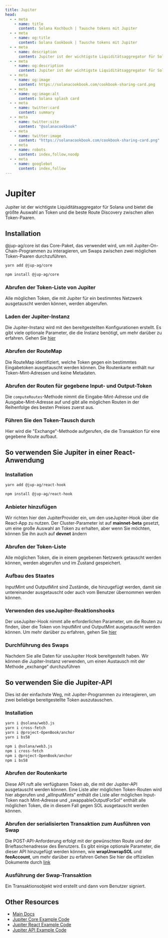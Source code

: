 ```yaml
---
title: Jupiter
head:
  - - meta
    - name: title
      content: Solana Kochbuch | Tausche tokens mit Jupiter
  - - meta
    - name: og:title
      content: Solana Cookbook | Tausche tokens mit Jupiter
  - - meta
    - name: description
      content: Jupiter ist der wichtigste Liquiditätsaggregator für Solana und bietet die größte Auswahl an Token und die beste Route Discovery zwischen allen Token-Paaren.
  - - meta
    - name: og:description
      content: Jupiter ist der wichtigste Liquiditätsaggregator für Solana und bietet die größte Auswahl an Token und die beste Route Discovery zwischen allen Token-Paaren.
  - - meta
    - name: og:image
      content: https://solanacookbook.com/cookbook-sharing-card.png
  - - meta
    - name: og:image:alt
      content: Solana splash card
  - - meta
    - name: twitter:card
      content: summary
  - - meta
    - name: twitter:site
      content: "@solanacookbook"
  - - meta
    - name: twitter:image
      content: "https://solanacookbook.com/cookbook-sharing-card.png"
  - - meta
    - name: robots
      content: index,follow,noodp
  - - meta
    - name: googlebot
      content: index,follow
---
```


# Jupiter

Jupiter ist der wichtigste Liquiditätsaggregator für Solana und bietet die größte Auswahl an Token und die beste Route Discovery zwischen allen Token-Paaren.

## Installation

@jup-ag/core ist das Core-Paket, das verwendet wird, um mit Jupiter-On-Chain-Programmen zu interagieren, um Swaps zwischen zwei möglichen Token-Paaren durchzuführen.

<CodeGroup>
  <CodeGroupItem title="YARN" active>

```bash
yarn add @jup-ag/core
```

  </CodeGroupItem>

  <CodeGroupItem title="NPM">

```bash
npm install @jup-ag/core
```

  </CodeGroupItem>
</CodeGroup>

### Abrufen der Token-Liste von Jupiter

Alle möglichen Token, die mit Jupiter für ein bestimmtes Netzwerk ausgetauscht werden können, werden abgerufen.

<SolanaCodeGroup>
  <SolanaCodeGroupItem title="TS" active>

  <template v-slot:default>

@[code](@/code/jupiter/token-list/main.en.ts)

  </template>

  <template v-slot:preview>

@[code](@/code/jupiter/token-list/main.preview.en.ts)

  </template>

  </SolanaCodeGroupItem>

</SolanaCodeGroup>

### Laden der Jupiter-Instanz

Die Jupiter-Instanz wird mit den bereitgestellten Konfigurationen erstellt. Es gibt viele optionale Parameter, die die Instanz benötigt, um mehr darüber zu erfahren. Gehen Sie [hier](https://docs.jup.ag/jupiter-core/full-guide)

<SolanaCodeGroup>
  <SolanaCodeGroupItem title="TS" active>

  <template v-slot:default>

@[code](@/code/jupiter/loading-instance/main.en.ts)

  </template>

  <template v-slot:preview>

@[code](@/code/jupiter/loading-instance/main.preview.en.ts)

  </template>

  </SolanaCodeGroupItem>

</SolanaCodeGroup>

### Abrufen der RouteMap

Die RouteMap identifiziert, welche Token gegen ein bestimmtes Eingabetoken ausgetauscht werden können. Die Routenkarte enthält nur Token-Mint-Adressen und keine Metadaten.

<SolanaCodeGroup>
  <SolanaCodeGroupItem title="TS" active>

  <template v-slot:default>

@[code](@/code/jupiter/route-map/main.en.ts)

  </template>

  <template v-slot:preview>

@[code](@/code/jupiter/route-map/main.preview.en.ts)

  </template>

  </SolanaCodeGroupItem>

</SolanaCodeGroup>

### Abrufen der Routen für gegebene Input- und Output-Token

Die `computeRoutes`-Methode nimmt die Eingabe-Mint-Adresse und die Ausgabe-Mint-Adresse auf und gibt alle möglichen Routen in der Reihenfolge des besten Preises zuerst aus.

<SolanaCodeGroup>
  <SolanaCodeGroupItem title="TS" active>

  <template v-slot:default>

@[code](@/code/jupiter/routes/main.en.ts)

  </template>

  <template v-slot:preview>

@[code](@/code/jupiter/routes/main.preview.en.ts)

  </template>

  </SolanaCodeGroupItem>

</SolanaCodeGroup>

### Führen Sie den Token-Tausch durch

Hier wird die "Exchange"-Methode aufgerufen, die die Transaktion für eine gegebene Route aufbaut.

<SolanaCodeGroup>
  <SolanaCodeGroupItem title="TS" active>

  <template v-slot:default>

@[code](@/code/jupiter/swap/main.en.ts)

  </template>

  <template v-slot:preview>

@[code](@/code/jupiter/swap/main.preview.en.ts)

  </template>

  </SolanaCodeGroupItem>

</SolanaCodeGroup>

## So verwenden Sie Jupiter in einer React-Anwendung

### Installation

<CodeGroup>
  <CodeGroupItem title="YARN" active>

```bash
yarn add @jup-ag/react-hook
```

  </CodeGroupItem>

  <CodeGroupItem title="NPM">

```bash
npm install @jup-ag/react-hook
```

  </CodeGroupItem>
</CodeGroup>

### Anbieter hinzufügen

Wir richten hier den JupiterProvider ein, um den useJupiter-Hook über die React-App zu nutzen. Der Cluster-Parameter ist auf **mainnet-beta** gesetzt, um eine große Auswahl an Token zu erhalten, aber wenn Sie möchten, können Sie ihn auch auf **devnet** ändern

<SolanaCodeGroup>
  <SolanaCodeGroupItem title="TS" active>

  <template v-slot:default>

@[code](@/code/jupiter/providerSetup/main.en.ts)

  </template>

  <template v-slot:preview>

@[code](@/code/jupiter/providerSetup/main.preview.en.ts)

  </template>

  </SolanaCodeGroupItem>

</SolanaCodeGroup>

### Abrufen der Token-Liste

Alle möglichen Token, die in einem gegebenen Netzwerk getauscht werden können, werden abgerufen und im Zustand gespeichert.

<SolanaCodeGroup>
  <SolanaCodeGroupItem title="TS" active>

  <template v-slot:default>

@[code](@/code/jupiter/react-token-list/main.en.ts)

  </template>

  <template v-slot:preview>

@[code](@/code/jupiter/react-token-list/main.preview.en.ts)

  </template>

  </SolanaCodeGroupItem>

</SolanaCodeGroup>

### Aufbau des Staates

InputMint und OutputMint sind Zustände, die hinzugefügt werden, damit sie untereinander ausgetauscht oder auch vom Benutzer übernommen werden können.

<SolanaCodeGroup>
  <SolanaCodeGroupItem title="TS" active>

  <template v-slot:default>

@[code](@/code/jupiter/inputSetup/main.en.ts)

  </template>

  <template v-slot:preview>

@[code](@/code/jupiter/inputSetup/main.preview.en.ts)

  </template>

  </SolanaCodeGroupItem>

</SolanaCodeGroup>

### Verwenden des useJupiter-Reaktionshooks

Der useJupiter-Hook nimmt alle erforderlichen Parameter, um die Routen zu finden, über die Token von InputMint und OutputMint ausgetauscht werden können. Um mehr darüber zu erfahren, gehen Sie [hier](https://docs.jup.ag/jupiter-react/using-the-react-hook)

<SolanaCodeGroup>
  <SolanaCodeGroupItem title="TS" active>

  <template v-slot:default>

@[code](@/code/jupiter/useJupiter/main.en.ts)

  </template>

  <template v-slot:preview>

@[code](@/code/jupiter/useJupiter/main.preview.en.ts)

  </template>

  </SolanaCodeGroupItem>

</SolanaCodeGroup>

### Durchführung des Swaps

Nachdem Sie alle Daten für useJupiter Hook bereitgestellt haben. Wir können die Jupiter-Instanz verwenden, um einen Austausch mit der Methode „exchange“ durchzuführen

<SolanaCodeGroup>
  <SolanaCodeGroupItem title="TS" active>

  <template v-slot:default>

@[code](@/code/jupiter/reactSwap/main.en.ts)

  </template>

  <template v-slot:preview>

@[code](@/code/jupiter/reactSwap/main.preview.en.ts)

  </template>

  </SolanaCodeGroupItem>

</SolanaCodeGroup>

## So verwenden Sie die Jupiter-API

Dies ist der einfachste Weg, mit Jupiter-Programmen zu interagieren, um zwei beliebige bereitgestellte Token auszutauschen.

### Installation

<CodeGroup>
  <CodeGroupItem title="YARN" active>

```bash
yarn i @solana/web3.js
yarn i cross-fetch
yarn i @project-OpenBook/anchor
yarn i bs58
```

  </CodeGroupItem>

  <CodeGroupItem title="NPM">

```bash
npm i @solana/web3.js
npm i cross-fetch
npm i @project-OpenBook/anchor
npm i bs58
```

  </CodeGroupItem>
</CodeGroup>

### Abrufen der Routenkarte

Diese API ruft alle verfügbaren Token ab, die mit der Jupiter-API ausgetauscht werden können. Eine Liste aller möglichen Token-Routen wird hier abgerufen und „allInputMints“ enthält die Liste aller möglichen Input-Token nach Mint-Adresse und „swappableOutputForSol“ enthält alle möglichen Token, die in diesem Fall gegen SOL ausgetauscht werden können.

<SolanaCodeGroup>
  <SolanaCodeGroupItem title="TS" active>

  <template v-slot:default>

@[code](@/code/jupiter/retriveapi/main.en.ts)

  </template>

  <template v-slot:preview>

@[code](@/code/jupiter/retriveapi/main.preview.en.ts)

  </template>

  </SolanaCodeGroupItem>

</SolanaCodeGroup>

### Abrufen der serialisierten Transaktion zum Ausführen von Swap

Die POST-API-Anforderung erfolgt mit der gewünschten Route und der Brieftaschenadresse des Benutzers. Es gibt einige optionale Parameter, die dieser API hinzugefügt werden können, wie **wrapUnwrapSOL** und **feeAccount**, um mehr darüber zu erfahren Gehen Sie hier die offiziellen Dokumente durch [link](https://docs.jup.ag/jupiter-api/swap-api-for-solana)

<SolanaCodeGroup>
  <SolanaCodeGroupItem title="TS" active>

  <template v-slot:default>

@[code](@/code/jupiter/getTxapi/main.en.ts)

  </template>

  <template v-slot:preview>

@[code](@/code/jupiter/getTxapi/main.preview.en.ts)

  </template>

  </SolanaCodeGroupItem>

</SolanaCodeGroup>

### Ausführung der Swap-Transaktion

Ein Transaktionsobjekt wird erstellt und dann vom Benutzer signiert.

<SolanaCodeGroup>
  <SolanaCodeGroupItem title="TS" active>

  <template v-slot:default>

@[code](@/code/jupiter/executeapi/main.en.ts)

  </template>

  <template v-slot:preview>

@[code](@/code/jupiter/executeapi/main.preview.en.ts)

  </template>

  </SolanaCodeGroupItem>

</SolanaCodeGroup>

## Other Resources

- [Main Docs](https://docs.jup.ag/)
- [Jupiter Core Example Code](https://github.com/jup-ag/jupiter-core-example)
- [Jupiter React Example Code](https://github.com/jup-ag/jupiter-api-nextjs-example)
- [Jupiter API Example Code](https://github.com/jup-ag/api-arbs-example)
